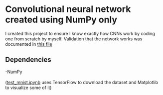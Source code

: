 # Convolutional neural network created using NumPy only

I created this project to ensure I know exactly how CNNs work by coding one from scratch by myself. Validation that the network works was documented in [this file](https://github.com/SewerynKras/CNN-only-NumPy/blob/master/test_mnist.ipynb)

## Dependencies

-NumPy\
\
([test_mnist.ipynb](https://github.com/SewerynKras/CNN-only-NumPy/blob/master/test_mnist.ipynb) uses TensorFlow to download the dataset and Matplotlib to visualize some of it)
